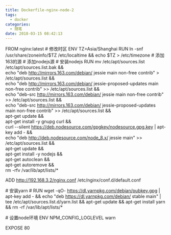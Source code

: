 ```yaml
---
title: Dockerfile-nginx-node-2
tags:
  - docker
categories:
  - 随笔
date: 2018-03-15 08:42:13
---
```


FROM nginx:latest
\# 修改时区
ENV TZ=Asia/Shanghai
RUN ln -snf /usr/share/zoneinfo/$TZ /etc/localtime && echo $TZ > /etc/timezone
\# 添加163的源
\# 添加nodejs源
\# 安装nodejs
RUN mv /etc/apt/sources.list /etc/apt/sources.list.bak && \
  echo "deb http://mirrors.163.com/debian/ jessie main non-free contrib" > /etc/apt/sources.list && \
  echo "deb http://mirrors.163.com/debian/ jessie-proposed-updates main non-free contrib" >> /etc/apt/sources.list && \
  echo "deb-src http://mirrors.163.com/debian/ jessie main non-free contrib" >> /etc/apt/sources.list && \
  echo "deb-src http://mirrors.163.com/debian/ jessie-proposed-updates main non-free contrib" >> /etc/apt/sources.list && \
  apt-get update && \
  apt-get install -y gnupg curl && \
  curl --silent https://deb.nodesource.com/gpgkey/nodesource.gpg.key | apt-key add - && \
  echo "deb http://deb.nodesource.com/node_8.x/ jessie main" >> /etc/apt/sources.list && \
  apt-get update && \
  apt-get install -y nodejs && \
  apt-get autoclean && \
  apt-get autoremove && \
  rm -rfv /var/lib/apt/lists/*
<!-- more -->

ADD http://192.168.3.2/nginx.conf /etc/nginx/conf.d/default.conf

\# 安装yarn
\# RUN wget -qO- https://dl.yarnpkg.com/debian/pubkey.gpg | apt-key add - && echo "deb https://dl.yarnpkg.com/debian/ stable main" | tee /etc/apt/sources.list.d/yarn.list && apt-get update && apt-get install yarn && rm -rf /var/lib/apt/lists/*

\# 设置node环境
ENV NPM_CONFIG_LOGLEVEL warn

EXPOSE 80